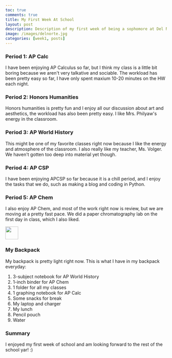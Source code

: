 ```yaml
---
toc: true
comments: true
title: My First Week At School
layout: post
description: Description of my first week of being a sophomore at Del Norte High School
image: /images/delnorte.jpg
categories: [week1, posts]
---
```


### Period 1: AP Calc
I have been enjoying AP Calculus so far, but I think my class is a little bit boring because we aren't very talkative and sociable. The workload has been pretty easy so far, I have only spent maxium 10-20 minutes on the HW each night.

### Period 2: Honors Humanities
Honors humanities is pretty fun and I enjoy all our discussion about art and aesthetics, the workload has also been pretty easy. I like Mrs. Philyaw's energy in the classroom.

### Period 3: AP World History
This might be one of my favorite classes right now because I like the energy and atmosphere of the classroom. I also really like my teacher, Ms. Volger. We haven't gotten too deep into material yet though.

### Period 4: AP CSP
I have been enjoying APCSP so far because it is a chill period, and I enjoy the tasks that we do, such as making a blog and coding in Python.

### Period 5: AP Chem
I also enjoy AP Chem, and most of the work right now is review, but we are moving at a pretty fast pace. We did a paper chromatography lab on the first day in class, which I also liked.

<img src="{{site.baseurl}}/images/happyemoji.jpg" width="40" height="Auto">

### My Backpack
My backpack is pretty light right now. This is what I have in my backpack everyday:
1. 3-subject notebook for AP World History
2. 1-inch binder for AP Chem
3. 1 folder for all my classes
4. 1 graphing notebook for AP Calc
5. Some snacks for break
6. My laptop and charger
7. My lunch
8. Pencil pouch
9. Water

### Summary
I enjoyed my first week of school and am looking forward to the rest of the school yar! :)
